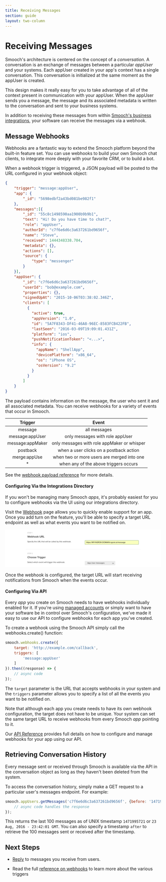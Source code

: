 ```yaml
---
title: Receiving Messages
section: guide
layout: two-column
---
```


# Receiving Messages

Smooch's architecture is centered on the concept of a *conversation*. A conversation is an exchange of messages between a particular *appUser* and your systems. Each appUser created in your app's context has a single conversation. This conversation is initialized at the same moment as the appUser is created.

This design makes it really easy for you to take advantage of all of the context present in communication with your appUser. When the appUser sends you a message, the message and its associated metadata is written to the conversation and sent to your business systems.

In addition to receiving these messages from within [Smooch's business integrations](/guide/configuring-business-systems/), your software can receive the messages via a webhook.

## Message Webhooks

Webhooks are a fantastic way to extend the Smooch platform beyond the built-in feature set. You can use webhooks to build your own Smooch chat clients, to integrate more deeply with your favorite CRM, or to build a bot.

When a webhook trigger is triggered, a JSON payload will be posted to the URL configured in your webhook object:

```json
{
    "trigger": "message:appUser",
    "app": {
        "_id": "5698edbf2a43bd081be982f1"
    },
    "messages":[{
        "_id": "55c8c1498590aa1900b9b9b1",
        "text": "Hi! Do you have time to chat?",
        "role": "appUser",
        "authorId": "c7f6e6d6c3a637261bd9656f",
        "name": "Steve",
        "received": 1444348338.704,
        "metadata": {},
        "actions": [],
        "source": {
            "type": "messenger"
        }
    }],
    "appUser": {
        "_id": "c7f6e6d6c3a637261bd9656f",
        "userId": "bob@example.com",
        "properties": {},
        "signedUpAt": "2015-10-06T03:38:02.346Z",
        "clients": [
          {
            "active": true,
            "appVersion": "1.0",
            "id": "5A7F8343-DF41-46A8-96EC-8583FCB422FB",
            "lastSeen": "2016-03-09T19:09:01.431Z",
            "platform": "ios",
            "pushNotificationToken": "<...>",
            "info": {
              "appName": "ShellApp",
              "devicePlatform": "x86_64",
              "os": "iPhone OS",
              "osVersion": "9.2"
            }
          }
        ]
    }
}
```

The payload contains information on the message, the user who sent it and all associated metadata. You can receive webhooks for a variety of events that occur in Smooch.

|Trigger|Event|
|:-:|:-:|
|message|all messages|
|message:appUser|only messages with role appUser|
|message:appMaker|only messages with role appMaker or whisper|
|postback|when a user clicks on a postback action|
|merge:appUse|when two or more users are merged into one|
|*|when any of the above triggers occurs|

See the [webhook payload reference](http://docs.smooch.io/rest/#webhooks-payload) for more details.

#### Configuring Via the Integrations Directory

If you won't be managing many Smooch *apps*, it's probably easiest for you to configure webhooks via the UI using our integrations directory.

Visit the [Webhook](https://app.smooch.io/integrations/webhook) page allows you to quickly enable support for an app. Once you add turn on the feature, you'll be able to specify a target URL endpoint as well as what events you want to be notified on.

![Create a webhook](/images/create_webhook.png)

Once the webhook is configured, the target URL will start receiving notifications from Smooch when the events occur.

#### Configuring Via API

Every *app* you create on Smooch needs to have webhooks individually enabled for it. If you're using [managed accounts](/guide/managed-accounts/) or simply want to have your software be in control over Smooch's configuration, we've made it easy to use our API to configure webhooks for each app you've created.

To create a webhook using the Smooch API simply call the webhooks.create() function:

```javascript
smooch.webhooks.create({
    target: 'http://example.com/callback',
    triggers: [
        'message:appUser'
    ]
}).then((response) => {
    // async code
});
```

The `target` parameter is the URL that accepts webhooks in your system and the `triggers` parameter allows you to specify a list of all the events you want to be notified on.

Note that although each app you create needs to have its own webhook configuration, the target does not have to be unique. Your system can set the same target URL to receive webhooks from every Smooch *app* pointing to it.

Our [API Reference](http://docs.smooch.io/rest/#webhooks) provides full details on how to configure and manage webhooks for your app using our API.

## Retrieving Conversation History

Every message sent or received through Smooch is available via the API in the conversation object as long as they haven't been deleted from the system.

To access the conversation history, simply make a GET request to a particular user's messages endpoint. For example:

```javascript
smooch.appUsers.getMessages('c7f6e6d6c3a637261bd9656f', {before: '1471995721'}).then((response) => {
    // async code handles the response
});
```

This returns the last 100 messages as of UNIX timestamp `1471995721` or `23 Aug, 2016 - 23:42:01 GMT`. You can also specify a timestamp `after` to retrieve the 100 messages sent or received after the timestamp.

## Next Steps

- [Reply](/guide/sending-messages/) to messages you receive from users.

- Read the full [reference on webhooks](http://docs.smooch.io/rest/#webhooks) to learn more about the various triggers
